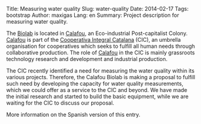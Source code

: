 Title: Measuring water quality
Slug: water-quality
Date: 2014-02-17
Tags: bootstrap
Author: maxigas
Lang: en
Summary: Project description for measuring water quality.

The [Biolab] is located in [Calafou], an Eco-industrial Post-capitalist Colony.  [Calafou] is part of the [Cooperativa Integral Catalana] (CIC), an umbrella organisation for cooperatives which seeks to fulfill all human needs through collaborative production.  The role of [Calafou] in the CIC is mainly grassroots technology research and development and industrial production.

The CIC recently identified a need for measuring the water quality within its various projects.  Therefore, the Calafou Biolab is making a proposal to fulfill such need by developing the capacity for water quality measurements, which we could offer as a service to the CIC and beyond.  We have made the initial research and started to build the basic equipment, while we are waiting for the CIC to discuss our proposal.

More information on the Spanish version of this entry.

[Biolab]: http://biolab.tachanka.org/

[Calafou]: https://calafou.org/

[Cooperativa Integral Catalana]: https://cooperativa.cat/en/


